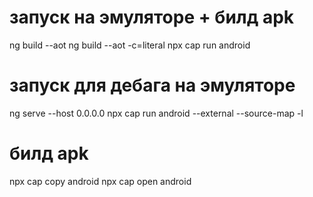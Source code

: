 # запуск на эмуляторе + билд apk
ng build --aot
ng build --aot -c=literal
npx cap run android

# запуск для дебага на эмуляторе
ng serve --host 0.0.0.0
npx cap run android --external --source-map -l

# билд apk
npx cap copy android
npx cap open android
